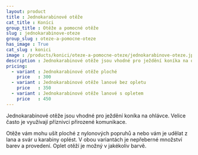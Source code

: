```yaml
---
layout: product
title : Jednokarabinové otěže
cat_title : Koníci
group_title : Otěže a pomocné otěže
slug : jednokarabinove-oteze
group_slug : oteze-a-pomocne-oteze
has_image : True
cat_slug : konici
image : /products/konici/oteze-a-pomocne-oteze/jednokarabinove-oteze.jpg
description : Jednokarabinové otěže jsou vhodné pro ježdění koníka na ohlávce. Velice často je využívají příznivci přirozené komunikace. 
pricing:
  - variant : Jednokarabinové otěže ploché
    price   : 300
  - variant : Jednokarabinové otěže lanové bez opletu
    price   : 350
  - variant : Jednokarabinové otěže lanové s opletem
    price   : 450
---
```


Jednokarabinové otěže jsou vhodné pro ježdění koníka na ohlávce. Velice často je využívají příznivci přirozené komunikace. 

Otěže vám mohu ušít ploché z nylonových popruhů a nebo vám je udělat z lana a svár u karabiny oplést. 
V obou variantách je nepřeberné množství barev a provedení. Oplet otěží je možný v jakékoliv barvě.

